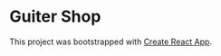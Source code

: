 # Guiter Shop

This project was bootstrapped with [Create React App](https://github.com/facebook/create-react-app).

